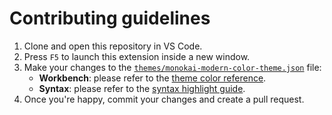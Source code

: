 # Contributing guidelines

1. Clone and open this repository in VS Code.
1. Press `F5` to launch this extension inside a new window.
1. Make your changes to the [`themes/monokai-modern-color-theme.json`](themes/monokai-modern-color-theme.json) file:
   - **Workbench**: please refer to the [theme color reference](https://code.visualstudio.com/api/references/theme-color).
   - **Syntax**: please refer to the [syntax highlight guide](https://code.visualstudio.com/api/language-extensions/syntax-highlight-guide).
1. Once you're happy, commit your changes and create a pull request.
